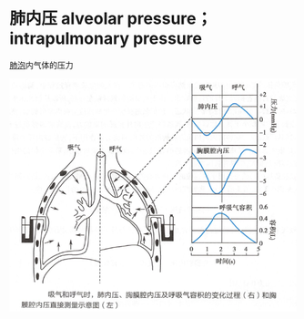 # 肺内压 alveolar pressure；intrapulmonary pressure

[肺泡](肺泡.md)内气体的压力

<img alt='呼吸运动中肺内压的变化' src='呼吸运动中肺内压的变化.png' align='middle' width="%100" height="%100">
